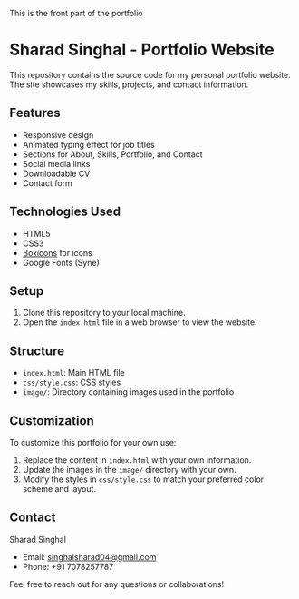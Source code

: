 This is the front part of the portfolio
# Sharad Singhal - Portfolio Website

This repository contains the source code for my personal portfolio website. The site showcases my skills, projects, and contact information.

## Features

- Responsive design
- Animated typing effect for job titles
- Sections for About, Skills, Portfolio, and Contact
- Social media links
- Downloadable CV
- Contact form

## Technologies Used

- HTML5
- CSS3
- [Boxicons](https://boxicons.com/) for icons
- Google Fonts (Syne)

## Setup

1. Clone this repository to your local machine.
2. Open the `index.html` file in a web browser to view the website.

## Structure

- `index.html`: Main HTML file
- `css/style.css`: CSS styles
- `image/`: Directory containing images used in the portfolio

## Customization

To customize this portfolio for your own use:

1. Replace the content in `index.html` with your own information.
2. Update the images in the `image/` directory with your own.
3. Modify the styles in `css/style.css` to match your preferred color scheme and layout.

## Contact

Sharad Singhal
- Email: singhalsharad04@gmail.com
- Phone: +91 7078257787

Feel free to reach out for any questions or collaborations!
